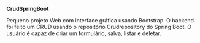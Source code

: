 **CrudSpringBoot**

Pequeno projeto Web com interface gráfica usando Bootstrap. O backend foi feito um CRUD usando o repositório Crudrepository do Spring Boot. O usuário é capaz de criar um formulário, salva, listar e deletar.

